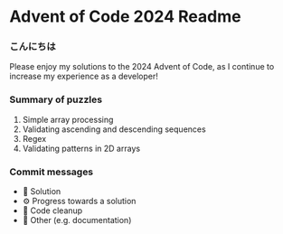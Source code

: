 # Advent of Code 2024 Readme

### こんにちは
Please enjoy my solutions to the 2024 Advent of Code, as I continue to increase my experience as a developer!

### Summary of puzzles
1. Simple array processing
2. Validating ascending and descending sequences
3. Regex
4. Validating patterns in 2D arrays

### Commit messages
- 🧩 Solution
- ⚙️ Progress towards a solution
- 🧹 Code cleanup
- 📖 Other (e.g. documentation)